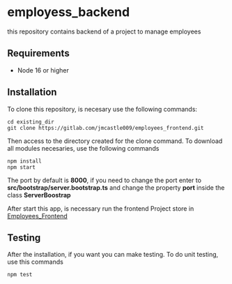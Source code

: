 # employess_backend

this repository contains backend of a project to manage employees

## Requirements

- Node 16 or higher

## Installation

To clone this repository, is necesary use the following commands:

```
cd existing_dir
git clone https://gitlab.com/jmcastle009/employees_frontend.git
```
Then access to the directory created for the clone command.
To download all modules necesaries,  use the following commands 

```
npm install
npm start
```

The port by default is **8000**, if you need to change the port enter to **src/bootstrap/server.bootstrap.ts**
and change the property **port** inside the class **ServerBoostrap**

After start this app, is necessary run the frontend Project store in [Employees_Frontend](https://gitlab.com/jmcastle009/employees_frontend)

## Testing 

After the installation, if you want you can make testing.
To do unit testing, use this commands

```
npm test
```